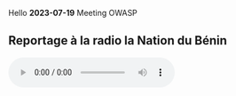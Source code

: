 Hello
**2023-07-19** Meeting OWASP 
## Reportage à la radio la Nation du Bénin
 
<audio controls>
  <source src="assets/images/ATELIER-OWASP-JUILLET-2024-19-07-2024.mp3" type="audio/mpeg">
   
</audio>
